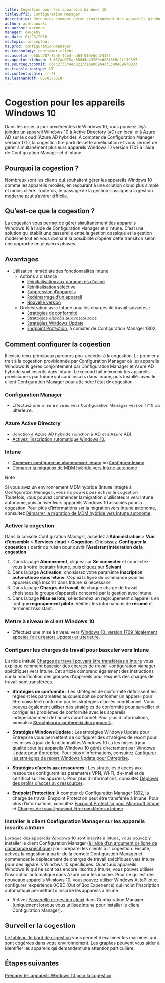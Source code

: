 ```yaml
---
title: Cogestion pour les appareils Windows 10
titleSuffix: Configuration Manager
description: Découvrez comment gérer simultanément des appareils Windows 10 à l’aide de Configuration Manager et Microsoft Intune.
author: aczechowski
ms.author: aaroncz
manager: dougeby
ms.date: 03/28/2018
ms.topic: conceptual
ms.prod: configuration-manager
ms.technology: configmgr-client
ms.assetid: d6bbc787-83a5-44b4-ad64-016e5da7413f
ms.openlocfilehash: 3a667ae075ac688d4b49789ed88f858c2ff39397
ms.sourcegitcommit: 0b0c2735c4ed822731ae069b4cc1380e89e78933
ms.translationtype: HT
ms.contentlocale: fr-FR
ms.lasthandoff: 05/03/2018
---
```

# <a name="co-management-for-windows-10-devices"></a>Cogestion pour les appareils Windows 10    
 Dans les mises à jour précédentes de Windows 10, vous pouviez déjà joindre un appareil Windows 10 à Active Directory (AD) en local et à Azure AD sur le cloud (Azure AD hybride). À compter de Configuration Manager version 1710, la cogestion tire parti de cette amélioration et vous permet de gérer simultanément plusieurs appareils Windows 10 version 1709 à l’aide de Configuration Manager et d’Intune. <!-- 1350871 -->
## <a name="why-co-management"></a>Pourquoi la cogestion ?
Nombreux sont les clients qui souhaitent gérer les appareils Windows 10 comme les appareils mobiles, en recourant à une solution cloud plus simple et moins chère. Toutefois, le passage de la gestion classique à la gestion moderne peut s’avérer difficile.  
## <a name="what-is-co-management"></a>Qu’est-ce que la cogestion ?
La cogestion vous permet de gérer simultanément des appareils Windows 10 à l’aide de Configuration Manager et d’Intune. C’est une solution qui établit une passerelle entre la gestion classique et la gestion moderne tout en vous donnant la possibilité d’opérer cette transition selon une approche en plusieurs phases.

## <a name="benefits"></a>Avantages 
- Utilisation immédiate des fonctionnalités Intune 
    - Actions à distance
        - [Réinitialisation aux paramètres d’usine](https://docs.microsoft.com/intune/devices-wipe#factory-reset)
        - [Réinitialisation sélective](https://docs.microsoft.com/intune/apps-selective-wipe)
        - [Suppression d’appareils](https://docs.microsoft.com/intune/devices-wipe#delete-devices-from-the-azure-active-directory-portal)
        - [Redémarrage d’un appareil](https://docs.microsoft.com/intune/device-restart)
        - [Nouvelle version](https://docs.microsoft.com/intune/device-fresh-start)
    - Orchestration avec Intune pour les charges de travail suivantes :
        - [Stratégies de conformité](https://docs.microsoft.com/intune/device-compliance-get-started)
        - [Stratégies d’accès aux ressources](https://docs.microsoft.com/intune/device-profiles)
        - [Stratégies Windows Update](https://docs.microsoft.com/intune/windows-update-for-business-configure)
        - [Endpoint Protection](https://docs.microsoft.com/en-us/intune/endpoint-protection-windows-10), à compter de Configuration Manager 1802 <!-- 1357365 -->
    
## <a name="how-to-configure-co-management"></a>Comment configurer la cogestion
Il existe deux principaux parcours pour accéder à la cogestion. Le premier a trait à la cogestion provisionnée par Configuration Manager où les appareils Windows 10 gérés conjointement par Configuration Manager et Azure AD hybride sont inscrits dans Intune. Le second fait intervenir les appareils provisionnés par Intune qui sont inscrits dans Intune, puis installés avec le client Configuration Manager pour atteindre l’état de cogestion.

### <a name="configuration-manager"></a>**Configuration Manager**
 -  Effectuez une mise à niveau vers Configuration Manager version 1710 ou ultérieure.


### <a name="azure-active-directory"></a>**Azure Active Directory**
  - [Jonction à Azure AD hybride](https://docs.microsoft.com/azure/active-directory/device-management-hybrid-azuread-joined-devices-setup) (jonction à AD et à Azure AD).
  - [Activez l’inscription automatique Windows 10.](https://docs.microsoft.com/intune/windows-enroll)


### <a name="intune"></a>**Intune**
 - [Comment configurer un abonnement Intune](/sccm/mdm/deploy-use/configure-intune-subscription) ou [Configurer Intune](/intune/setup-steps)  
 - [Démarrer la migration de MDM hybride vers Intune autonome](/sccm/mdm/deploy-use/migrate-hybridmdm-to-intunesa)  

> [!Note]  
> Si vous avez un environnement MDM hybride (Intune intégré à Configuration Manager), vous ne pouvez pas activer la cogestion. Toutefois, vous pouvez commencer la migration d’utilisateurs vers Intune autonome, puis activer leurs appareils Windows 10 associés pour la cogestion. Pour plus d’informations sur la migration vers Intune autonome, consultez [Démarrer la migration de MDM hybride vers Intune autonome](/sccm/mdm/deploy-use/migrate-hybridmdm-to-intunesa).  


### <a name="enable-co-management"></a>Activer la cogestion 
 Dans la console Configuration Manager, accédez à **Administration** > **Vue d’ensemble** > **Services cloud** > **Cogestion**. Choisissez  **Configurer la cogestion** à partir du ruban pour ouvrir l’**Assistant Intégration de la cogestion** 
   
1. Dans la page **Abonnement**, cliquez sur **Se connecter** et connectez-vous à votre locataire Intune, puis cliquez sur **Suivant**.    
2. Dans la page **Activation**, choisissez votre paramètre **Inscription automatique dans Intune**. Copiez la ligne de commande pour les appareils déjà inscrits dans Intune, si nécessaire. 
3. Dans la page **Charges de travail**, de chaque charge de travail, choisissez le groupe d’appareils concerné par la gestion avec Intune.
4. Dans la page **Mise en lots**, sélectionnez un regroupement d’appareils en tant que **regroupement pilote**. Vérifiez les informations de **résumé** et terminez l’Assistant. 

### <a name="upgrade-windows-10-client"></a>Mettre à niveau le client Windows 10
- Effectuez une mise à niveau vers [Windows 10, version 1709 (également appelée Fall Creators Update) et ultérieure](/sccm/osd/deploy-use/manage-windows-as-a-service).

### <a name="configure-workloads-to-switch-to-intune"></a>Configurer les charges de travail pour basculer vers Intune 
L’article intitulé [Charges de travail pouvant être transférées à Intune](/sccm/core/clients/manage/co-management-switch-workloads#Workloads-able-to-be-transitioned-to-Intune) vous explique comment basculer des charges de travail Configuration Manager spécifiques vers Intune. Cet article comprend également des instructions sur la modification des groupes d’appareils pour lesquels des charges de travail sont transférées.

- **Stratégies de conformité :** Les stratégies de conformité définissent les règles et les paramètres auxquels doit se conformer un appareil pour être considéré conforme par les stratégies d’accès conditionnel. Vous pouvez également utiliser des stratégies de conformité pour surveiller et corriger les problèmes de conformité avec les appareils indépendamment de l'accès conditionnel. Pour plus d’informations, consultez [Stratégies de conformité des appareils](https://docs.microsoft.com/intune/device-compliance-get-started).  

- **Stratégies Windows Update :** Les stratégies Windows Update pour Entreprise vous permettent de configurer des stratégies de report pour les mises à jour de fonctionnalités Windows 10 ou les mises à jour qualité pour les appareils Windows 10 gérés directement par Windows Update pour Entreprise. Pour plus d’informations, consultez [Configurer les stratégies de report Windows Update pour Entreprise](https://docs.microsoft.com/intune/windows-update-for-business-configure).  

- **Stratégies d’accès aux ressources :** Les stratégies d’accès aux ressources configurent les paramètres VPN, Wi-Fi, d’e-mail et de certificat sur les appareils. Pour plus d’informations, consultez [Déployer des profils d’accès aux ressources](https://docs.microsoft.com/intune/device-profiles).

- **Endpoint Protection:** À compter de Configuration Manager 1802, la charge de travail Endpoint Protection peut être transférée à Intune. Pour plus d’informations, consultez [Endpoint Protection pour Microsoft Intune](https://docs.microsoft.com/en-us/intune/endpoint-protection-windows-10)<!-- 1357365 --> et [Charges de travail pouvant être transférées à Intune](/sccm/core/clients/manage/co-management-switch-workloads#Workloads-able-to-be-transitioned-to-Intune).


### <a name="install-configuration-manager-client-to-the-devices-enrolled-in-intune"></a>Installer le client Configuration Manager sur les appareils inscrits à Intune
Lorsque des appareils Windows 10 sont inscrits à Intune, vous pouvez y installer le client Configuration Manager ([à l’aide d’un argument de ligne de commande spécifique](/sccm/core/clients/manage/co-management-prepare#command-line-to-install-configuration-manager-client)) pour préparer les clients à la cogestion. Ensuite, activez la cogestion à partir de la console Configuration Manager et commencez le déplacement de charges de travail spécifiques vers Intune pour des appareils Windows 10 spécifiques.
Quant aux appareils Windows 10 qui ne sont pas encore inscrits à Intune, vous pouvez utiliser l’inscription automatique dans Azure pour les inscrire. Pour ce qui est des nouveaux appareils Windows 10, vous pouvez utiliser [Windows AutoPilot](https://docs.microsoft.com/intune/enrollment-autopilot) et configurer l’expérience OOBE (Out of Box Experience) qui inclut l’inscription automatique permettant d’inscrire les appareils à Intune.
 - Activez [Passerelle de gestion cloud](/sccm/core/clients/manage/manage-clients-internet#cloud-management-gateway) dans Configuration Manager (uniquement lorsque vous utilisez Intune pour installer le client Configuration Manager).

## <a name="monitor-co-management"></a>Surveiller la cogestion
[Le tableau de bord de cogestion](/sccm/core/clients/manage/co-management-dashboard) vous permet d’examiner les machines qui sont cogérées dans votre environnement. Les graphes peuvent vous aider à identifier les appareils qui demandent une attention particulière.


## <a name="next-steps"></a>Étapes suivantes
[Préparer les appareils Windows 10 pour la cogestion](co-management-prepare.md)

